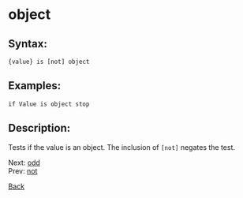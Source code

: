 # object

## Syntax:
`{value} is [not] object`

## Examples:
`if Value is object stop`

## Description:
Tests if the value is an object. The inclusion of `[not]` negates the test.

Next: [odd](odd.md)  
Prev: [not](not.md)

[Back](../../README.md)
